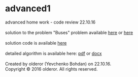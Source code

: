 # advanced1
advanced home work - code review 22.10.16<br /><br />
solution to the problem "Buses" problem available [here](https://contest.yandex.ru/contest/2923/problems/C/ "Yandex Contest 2923") or [here](https://contest.yandex.ru/contest/3157/problems/C/ "Yandex Contest 3157")<br /><br />
solution code is available [here](../master/nsuts%2B%2B/main.cpp)<br /><br />
detailed algorithm is available here: [pdf](../master/review.pdf) or [docx](../master/review.docx)<br /><br />
Created by olderor (Yevchenko Bohdan) on 22.10.16.<br />
Copyright © 2016 olderor. All rights reserved.
